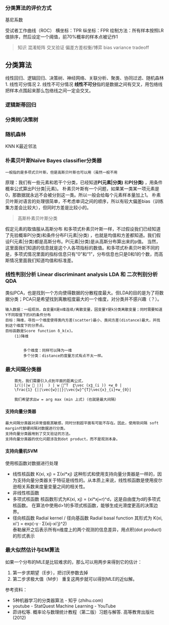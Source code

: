 ### 分类算法的评价方式

基尼系数


受试者工作曲线（ROC）
横坐标：TPR
纵坐标：FPR
绘制方法：所有样本按照LR值排序，然后设定一个阈值，前70%概率的样本点被记作1



> 知识
混淆矩阵
交叉验证
偏差方差权衡/博弈 bias variance tradeoff

## 分类算法
线性回归、逻辑回归、决策树、神经网络、关联分析、聚类、协同过滤、随机森林
	1. 线性可分情况
	2. 线性不可分情况
	**线性不可分**指的是数据之间有交叉，用包络线把样本点围起来那么包络线之间一定会交叉。
	
### 逻辑斯蒂回归
	
	
	
	
### 分类树/决策树
	
	
### 随机森林
	
	
KNN K最近邻法
	
	
### 朴素贝叶斯Naïve Bayes classifier分类器
	一般指的是多项式贝叶斯，但是高斯贝叶斯也可以用（虽然一般不用
原理：我们有一些元素和若干个分类，已经知道**P(元素|分类)** 和**P(分类)** ，用条件概率公式算出P(分类|元素)。
朴素贝叶斯有一个问题，如果某一类某一项元素是0，那数据就永远不会被分到这一类。所以一般会给每个元素样本量加上1。
朴素贝叶斯对语言的处理很简单，不考虑单词之间的顺序，所以有较大偏差bias（训练集方差会比较大），但同时方差是比较小的。
> 高斯朴素贝叶斯分类
> 
假定元素的取值服从高斯分布
和多项式朴素贝叶斯一样，不过假设我们已经知道了先验概率P(分类)和条件分布F(元素|分类) ，也就是均值和方差都知道。我们假设F(元素|分类)都是高斯分布。P(元素|分类)是从高斯分布算出来的p值。
当然，这里面我们知道的信息就是这个人各项指标的数值。和多项式朴素贝叶斯不同的是，多项式情况里面的指标信息只有“0”和“1”，分布信息也只是0和1的个数，而高斯情况里面我们知道均值和标准差。
				
	
### 线性判别分析 Linear discriminant analysis LDA 和 二次判别分析 QDA
类似PCA，也是找到一个方向使得数据的分散程度最大。但LDA的目的是为了将数据分类；PCA只是希望找到离散程度最大的一个维度，对分类并不感兴趣（？）。
	
	 
	
	输入数据：一组观测，自变量X是n维连续/离散变量，因变量Y是k分类离散变量；同时需要知道Y不同取值下的X的条件分布
	目标：降维，寻找一个维度使得类内方差(scatter)最小、类间方差(distance)最大，并找到这个维度下的分界点。
	目标函数是Score function δ_k(x)。
		(1)降维
	
	
			多个维度：同样可以降为一维
			多个分类：distance的度量方式有点不太一样。
	
### 最大间隔分类器
		首先，我们需要引入点到平面的距离公式，
		1/(|(|w ⃗ |)|  ) | w ⃗^T  〖\vec (x〗_(i )) +w_0 |  
		\frac{1} {||\vec{w}||}|\vec{w}^{T}\vec{x}_{i}+w_{0}|
		
		我们希望求出w = arg max (min 上式)（也就是最大间隔）
#### 支持向量分类器
	最大间隔分类器对异常值极其敏感，同时分割超平面有可能不存在。因此，使用软间隔 soft margin代替硬间隔对数据进行分类。
	支持向量分类器用到了交叉验证的方法。
	支持向量分类器的优化问题涉及到dot product，而不是观测本身。
#### 支持向量机SVM
使用核函数对数据进行处理
- 线性核函数
K(xi, xj) = Σ(xi*xj)
这种形式和使用支持向量分类器是一样的，因为支持向量分类器关于特征是线性的。从本质上来说，线性核函数是使用皮尔逊相关系数来度量变量之间的相关性。
- 非线性核函数
- 多项式核函数
核函数形式为K(xi, xj) = (xi*xj+r)^d，这是自由度为d的多项式核函数。
在算法中使用d>1的多项式核函数，能够生成光滑度更高的决策边界。
- 径向核函数 Radial kernel / 径向基函数 Radial basal function
其形式为 K(xi, xi') = exp(-γ · Σ(xij-xi'j)^2)        
泰勒展开之后表示所有n维度上的两个观测的信息差异，用点积(dot product)的形式表示
	
		
### 最大似然估计与EM算法
如果一个分布的MLE是比较难求的，那么可以用两步来得到它的估计：
1. 第一步求期望（E步），把讨厌参数去掉
2. 第二步求极大值（M步）
重复这两步就可以得到MLE的近似解。

		
		
		
		
参考资料：
- 5种机器学习的分类器算法 - 知乎 (zhihu.com)
- youtube - StatQuest Machine Learning - YouTube
- 茆诗松等. 概率论与数理统计教程（第二版）习题与解答. 高等教育出版社(2012)
